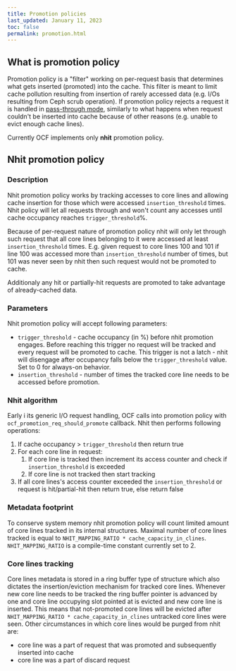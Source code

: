```yaml
---
title: Promotion policies
last_updated: January 11, 2023
toc: false
permalink: promotion.html
---
```


## What is promotion policy
Promotion policy is a "filter" working on per-request basis that determines
what gets inserted (promoted) into the cache. This filter is meant to limit cache
pollution resulting from insertion of rarely accessed data (e.g. I/Os resulting
from Ceph scrub operation). If promotion policy rejects a request it is
handled in [pass-through mode](ocf_io_engines.html), similarly to what happens
when request couldn't be inserted into cache because of other reasons (e.g.
unable to evict enough cache lines).

Currently OCF implements only **nhit** promotion policy.

## Nhit promotion policy
### Description
Nhit promotion policy works by tracking accesses to core lines and allowing cache
insertion for those which were accessed `insertion_threshold` times. Nhit policy
will let all requests through and won't count any accesses until cache occupancy
reaches `trigger_threshold`%.

Because of per-request nature of promotion policy nhit will only let through such
request that all core lines belonging to it were accessed at least
`insertion_threshold` times. E.g. given request to core lines 100 and 101 if line
100 was accessed more than `insertion_threshold` number of times, but 101 was
never seen by nhit then such request would not be promoted to cache.

Additionaly any hit or partially-hit requests are promoted to take advantage of
already-cached data.


### Parameters
Nhit promotion policy will accept following parameters:
- `trigger_threshold` - cache occupancy (in %) before nhit promotion engages.
Before reaching this trigger no request will be tracked and every request will
be promoted to cache. This trigger is not a latch - nhit will disengage after
occupancy falls below the `trigger_threshold` value. Set to 0 for always-on
behavior.
- `insertion_threshold` - number of times the tracked core line needs to be
accessed before promotion.


### Nhit algorithm
Early i its generic I/O request handling, OCF calls into promotion policy with
`ocf_promotion_req_should_promote` callback. Nhit then performs following
operations:
1. If cache occupancy > `trigger_threshold` then return true
2. For each core line in request:
    1. If core line is tracked then increment its access counter and check if
    `insertion_threshold` is exceeded
    2. If core line is not tracked then start tracking
3. If all core lines's access counter exceeded the `insertion_threshold` or
request is hit/partial-hit then return true, else return false


### Metadata footprint
To conserve system memory nhit promotion policy will count limited amount of core
lines tracked in its internal structures. Maximal number of core lines tracked is
equal to `NHIT_MAPPING_RATIO * cache_capacity_in_clines`. `NHIT_MAPPING_RATIO`
is a compile-time constant currently set to 2.

### Core lines tracking
Core lines metadata is stored in a ring buffer type of structure which also
dictates the insertion/eviction mechanism for tracked core lines. Whenever new
core line needs to be tracked the ring buffer pointer is advanced by one and core
line occupying slot pointed at is evicted and new core line is inserted. This means
that not-promoted core lines will be evicted after
`NHIT_MAPPING_RATIO * cache_capacity_in_clines` untracked core lines were seen.
Other circumstances in which core lines would be purged from nhit are:
- core line was a part of request that was promoted and subsequently inserted
into cache
- core line was a part of discard request


